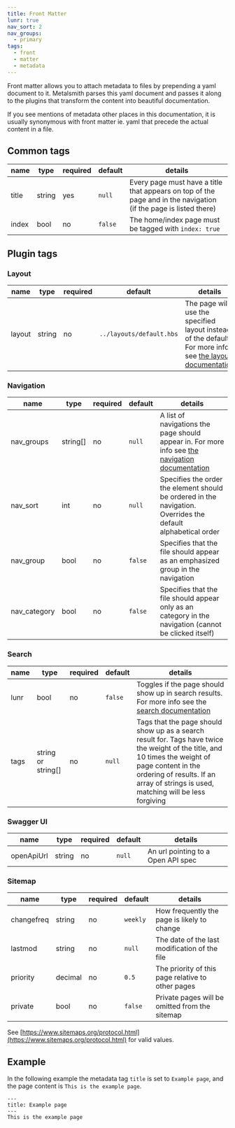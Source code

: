 ```yaml
---
title: Front Matter
lunr: true
nav_sort: 2
nav_groups:
  - primary
tags:
  - front
  - matter
  - metadata
---
```

Front matter allows you to attach metadata to files by prepending a yaml document to it. Metalsmith parses this yaml document and passes it along to the plugins that transform the content into beautiful documentation.

If you see mentions of metadata other places in this documentation, it is usually synonymous with front matter ie. yaml that precede the actual content in a file.

## Common tags
| name| type | required | default | details |
|---|---|-----|---|---|
| title | string | yes | `null` | Every page must have a title that appears on top of the page and in the navigation (if the page is listed there) |
| index | bool | no | `false` | The home/index page must be tagged with `index: true` |

## Plugin tags
### Layout
| name| type | required | default | details |
|---|---|-----|---|---|
| layout | string | no | `../layouts/default.hbs` | The page will use the specified layout instead of the default. For more info see [the layout documentation](../features/layout.html) |

### Navigation
| name| type | required | default | details |
|---|---|-----|---|---|
| nav_groups | string[] | no | `null` | A list of navigations the page should appear in. For more info see [the navigation documentation](../features/navigation.html) |
| nav_sort | int | no | `null` | Specifies the order the element should be ordered in the navigation. Overrides the default alphabetical order |
| nav_group | bool | no | `false` | Specifies that the file should appear as an emphasized group in the navigation |
| nav_category | bool | no | `false` | Specifies that the file should appear only as an category in the navigation (cannot be clicked itself) |

### Search
| name| type | required | default | details |
|---|---|-----|---|---|
| lunr | bool | no | `false` | Toggles if the page should show up in search results. For more info see the [search documentation](../features/search.html) |
| tags | string or string[] | no | `null` | Tags that the page should show up as a search result for. Tags have twice the weight of the title, and 10 times the weight of page content in the ordering of results. If an array of strings is used, matching will be less forgiving |

### Swagger UI
| name| type | required | default | details |
|---|---|-----|---|---|
| openApiUrl | string | no | `null` | An url pointing to a Open API spec |

### Sitemap
| name| type | required | default | details |
|---|---|-----|---|---|
| changefreq | string | no | `weekly` | How frequently the page is likely to change |
| lastmod | string | no | `null` | The date of the last modification of the file |
| priority | decimal | no | `0.5` | The priority of this page relative to other pages |
| private | bool | no | `false` | Private pages will be omitted from the sitemap |


See [https://www.sitemaps.org/protocol.html](https://www.sitemaps.org/protocol.html) for valid values.

## Example
In the following example the metadata tag `title` is set to `Example page`, and the page content is `This is the example page`.
```
---
title: Example page
---
This is the example page
```
